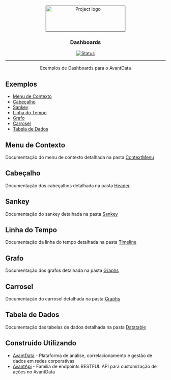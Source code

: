 <p align="center">
  <a href="" rel="noopener">
 <img width=250px height=82px src="https://i.imgur.com/zHVh1RJ.png" alt="Project logo"></a>
</p>

<h3 align="center">Dashboards</h3>

<div align="center">

[![Status](https://img.shields.io/badge/status-active-success.svg)]()

</div>

---

<p align="center"> Exemplos de Dashboards para o AvantData
    <br> 
</p>

## Exemplos

- [Menu de Contexto](#contextmenu)
- [Cabeçalho](#header)
- [Sankey](#sankey)
- [Linha do Tempo](#timeline)
- [Grafo](#form)
- [Carrosel](#carousel)
- [Tabela de Dados](#datatable)

## Menu de Contexto <a name = "contextmenu"></a>

Documentação do menu de contexto detalhada na pasta [ContextMenu](./ContextMenu/)

## Cabeçalho <a name = "header"></a>

Documentação dos cabeçalhos detalhada na pasta [Header](./Header/)

## Sankey <a name = "sankey"></a>

Documentação do sankey detalhada na pasta [Sankey](./Sankey/)

## Linha do Tempo <a name = "timeline"></a>

Documentação da linha do tempo detalhada na pasta [Timeline](./Timeline/)

## Grafo <a name = "timeline"></a>

Documentação dos grafos detalhada na pasta [Graphs](./Graphs/)

## Carrosel <a name = "timeline"></a>

Documentação do carrosel detalhada na pasta [Graphs](./Carousel/)

## Tabela de Dados <a name = "datatable"></a>

Documentação das tabelas de dados detalhada na pasta [Datatable](./Datatable/)

## Construído Utilizando <a name = "built_using"></a>

- [AvantData](https://www.avantdata.com.br/) - Plataforma de análise, correlacionamento e gestão de dados em redes corporativas
- [AvantApi](https://avantapi.avantsec.com.br/) - Família de endpoints RESTFUL API para customização de ações no AvantData